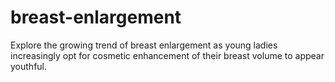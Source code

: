 # breast-enlargement
Explore the growing trend of breast enlargement as young ladies increasingly opt for cosmetic enhancement of their breast volume to appear youthful.
